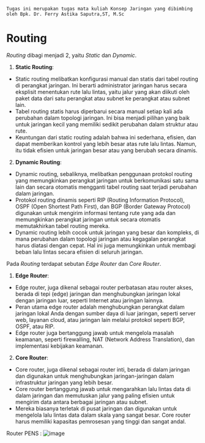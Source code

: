 
`Tugas ini merupakan tugas mata kuliah Konsep Jaringan yang dibimbing oleh Bpk. Dr. Ferry Astika Saputra,ST, M.Sc`

# Routing

*Routing* dibagi menjadi 2, yaitu *Static* dan *Dynamic*.
1. **Static Routing**:

-   Static routing melibatkan konfigurasi manual dan statis dari tabel routing di perangkat jaringan. Ini berarti administrator jaringan harus secara eksplisit menentukan rute lalu lintas, yaitu jalur yang akan diikuti oleh paket data dari satu perangkat atau subnet ke perangkat atau subnet lain.
-   Tabel routing statis harus diperbarui secara manual setiap kali ada perubahan dalam topologi jaringan. Ini bisa menjadi pilihan yang baik untuk jaringan kecil yang memiliki sedikit perubahan dalam struktur atau rute.
-   Keuntungan dari static routing adalah bahwa ini sederhana, efisien, dan dapat memberikan kontrol yang lebih besar atas rute lalu lintas. Namun, itu tidak efisien untuk jaringan besar atau yang berubah secara dinamis.

2. **Dynamic Routing**:

-   Dynamic routing, sebaliknya, melibatkan penggunaan protokol routing yang memungkinkan perangkat jaringan untuk berkomunikasi satu sama lain dan secara otomatis mengganti tabel routing saat terjadi perubahan dalam jaringan.
-   Protokol routing dinamis seperti RIP (Routing Information Protocol), OSPF (Open Shortest Path First), dan BGP (Border Gateway Protocol) digunakan untuk mengirim informasi tentang rute yang ada dan memungkinkan perangkat jaringan untuk secara otomatis memutakhirkan tabel routing mereka.
-   Dynamic routing lebih cocok untuk jaringan yang besar dan kompleks, di mana perubahan dalam topologi jaringan atau kegagalan perangkat harus diatasi dengan cepat. Hal ini juga memungkinkan untuk membagi beban lalu lintas secara efisien di seluruh jaringan.

Pada *Routing* terdapat sebutan *Edge Router* dan *Core Router*. 
1. **Edge Router**:

-   Edge router, juga dikenal sebagai router perbatasan atau router akses, berada di tepi (edge) jaringan dan menghubungkan jaringan lokal dengan jaringan luar, seperti Internet atau jaringan lainnya.
-   Peran utama edge router adalah menghubungkan perangkat dalam jaringan lokal Anda dengan sumber daya di luar jaringan, seperti server web, layanan cloud, atau jaringan lain melalui protokol seperti BGP, OSPF, atau RIP.
-   Edge router juga bertanggung jawab untuk mengelola masalah keamanan, seperti firewalling, NAT (Network Address Translation), dan implementasi kebijakan keamanan.

2. **Core Router**:

-   Core router, juga dikenal sebagai router inti, berada di dalam jaringan dan digunakan untuk menghubungkan jaringan-jaringan dalam infrastruktur jaringan yang lebih besar.
-   Core router bertanggung jawab untuk mengarahkan lalu lintas data di dalam jaringan dan memutuskan jalur yang paling efisien untuk mengirim data antara berbagai jaringan atau subnet.
-   Mereka biasanya terletak di pusat jaringan dan digunakan untuk mengelola lalu lintas data dalam skala yang sangat besar. Core router harus memiliki kapasitas pemrosesan yang tinggi dan sangat andal.


Router PENS :
![image](https://github.com/Mahargip/Konsep-Jaringan/assets/114201452/c9ae1f89-2712-4809-bda3-caf47927a89f)

